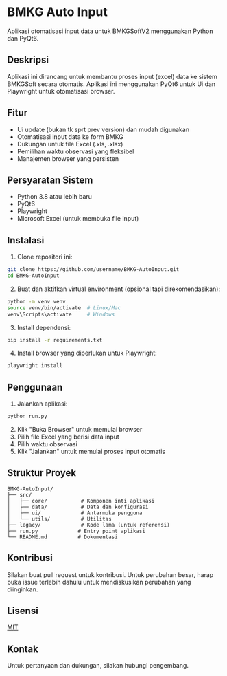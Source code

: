 # BMKG Auto Input

Aplikasi otomatisasi input data untuk BMKGSoftV2 menggunakan Python dan PyQt6.

## Deskripsi

Aplikasi ini dirancang untuk membantu proses input (excel) data ke sistem BMKGSoft secara otomatis. Aplikasi ini menggunakan PyQt6 untuk Ui dan Playwright untuk otomatisasi browser.

## Fitur

- Ui update (bukan tk sprt prev version) dan mudah digunakan
- Otomatisasi input data ke form BMKG
- Dukungan untuk file Excel (.xls, .xlsx)
- Pemilihan waktu observasi yang fleksibel
- Manajemen browser yang persisten

## Persyaratan Sistem

- Python 3.8 atau lebih baru
- PyQt6
- Playwright
- Microsoft Excel (untuk membuka file input)

## Instalasi

1. Clone repositori ini:
```bash
git clone https://github.com/username/BMKG-AutoInput.git
cd BMKG-AutoInput
```

2. Buat dan aktifkan virtual environment (opsional tapi direkomendasikan):
```bash
python -m venv venv
source venv/bin/activate  # Linux/Mac
venv\Scripts\activate     # Windows
```

3. Install dependensi:
```bash
pip install -r requirements.txt
```

4. Install browser yang diperlukan untuk Playwright:
```bash
playwright install
```

## Penggunaan

1. Jalankan aplikasi:
```bash
python run.py
```

2. Klik "Buka Browser" untuk memulai browser
3. Pilih file Excel yang berisi data input
4. Pilih waktu observasi
5. Klik "Jalankan" untuk memulai proses input otomatis

## Struktur Proyek

```
BMKG-AutoInput/
├── src/
│   ├── core/           # Komponen inti aplikasi
│   ├── data/           # Data dan konfigurasi
│   ├── ui/             # Antarmuka pengguna
│   └── utils/          # Utilitas
├── legacy/             # Kode lama (untuk referensi)
├── run.py             # Entry point aplikasi
└── README.md          # Dokumentasi
```

## Kontribusi

Silakan buat pull request untuk kontribusi. Untuk perubahan besar, harap buka issue terlebih dahulu untuk mendiskusikan perubahan yang diinginkan.

## Lisensi

[MIT](https://choosealicense.com/licenses/mit/)

## Kontak

Untuk pertanyaan dan dukungan, silakan hubungi pengembang. 